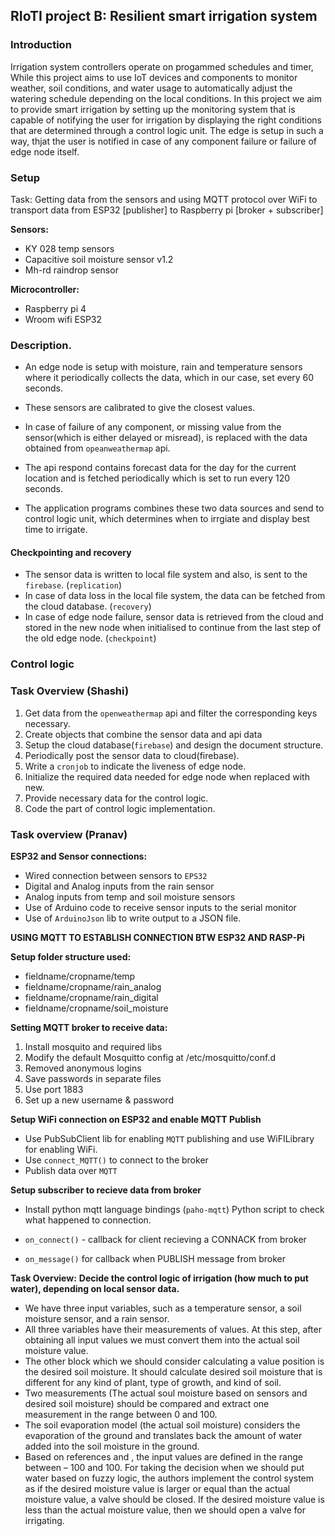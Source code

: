 ## RIoTI project B: Resilient	smart	irrigation	system



### Introduction

Irrigation system controllers operate on progammed schedules and timer, While this project aims to use IoT devices and components to monitor weather, soil conditions,  and water usage to automatically adjust the watering schedule depending on the local conditions. In this project we aim to provide smart irrigation by setting up the monitoring system that is capable of notifying the user for irrigation by displaying the right conditions that are determined through a control logic unit. The edge is setup in such a way, thjat the  user is notified in case of any component failure or failure of edge node itself. 




### Setup 
Task: Getting data from the sensors and using MQTT protocol over WiFi to transport data from ESP32 [publisher] to Raspberry pi [broker + subscriber]

__Sensors:__

- KY 028 temp sensors
- Capacitive soil moisture sensor v1.2
- Mh-rd raindrop sensor

__Microcontroller:__

- Raspberry pi 4
- Wroom wifi ESP32





### Description.

- An edge node is setup with moisture, rain and temperature sensors where it periodically collects the data, which in our case, set every 60 seconds.
- These sensors are calibrated to give the closest values.
- In case of failure of any component, or missing value from the sensor(which is either delayed or misread),  is replaced with the data obtained from `opeanweathermap` api.
- The api respond contains forecast data for the day for the current location and is fetched periodically which is set to run every 120 seconds.

- The application programs combines these two data sources and send to control logic unit, which determines when to irrgiate and display best time to irrigate.


#### Checkpointing and recovery

- The sensor data is written to local file system and also, is sent to the `firebase`. (`replication`)
- In case of data loss in the local file system, the data can be fetched from the cloud database. (`recovery`)
- In case of edge node failure,  sensor data is retrieved from the cloud and stored in the new node when initialised to continue from the last step of the old edge node. (`checkpoint`)




### Control logic









### Task Overview (Shashi)

1. Get data from the `openweathermap` api and filter the corresponding keys necessary.
2. Create objects that combine the sensor data and api data
3. Setup the cloud database(`firebase`) and design the document structure.
4. Periodically post the sensor data to cloud(firebase).  
5. Write a `cronjob` to indicate the liveness of edge node.
6. Initialize the required data needed for edge node when replaced with new. 
7. Provide necessary data for the control logic. 
8. Code the part of control logic implementation.




### Task overview (Pranav)


__ESP32 and Sensor connections:__

- Wired connection between sensors to `EPS32`
- Digital and Analog inputs from the rain sensor
- Analog inputs from temp and soil moisture sensors
- Use of Arduino code to receive sensor inputs to the serial monitor
- Use of `ArduinoJson` lib to write output to a JSON file.



__USING MQTT TO ESTABLISH CONNECTION BTW ESP32 AND RASP-Pi__

__Setup folder structure used:__

- fieldname/cropname/temp
- fieldname/cropname/rain_analog
- fieldname/cropname/rain_digital
- fieldname/cropname/soil_moisture

__Setting MQTT broker to receive data:__

1. Install mosquito and required libs
2. Modify the default Mosquitto config at /etc/mosquitto/conf.d 
3. Removed anonymous logins
4. Save passwords in separate files
5. Use port 1883
6. Set up a new username & password

__Setup WiFi connection on ESP32 and enable MQTT Publish__

- Use PubSubClient lib for enabling `MQTT` publishing and use WiFILibrary for enabling WiFi.
- Use `connect_MQTT()` to connect to the broker
- Publish data over `MQTT` 


__Setup subscriber to recieve data from broker__

- Install python mqtt language bindings (`paho-mqtt`)
Python script to check what happened to connection.

- `on_connect()` - callback for client recieving a CONNACK from broker
- `on_message()` for callback when PUBLISH message from broker



__Task Overview:__
__Decide the control logic of irrigation (how much to put water), depending on local sensor data.__
- We have three input variables, such as a temperature sensor, a soil moisture sensor, and a rain sensor. 
- All three variables have their measurements of values. At this step, after obtaining all input values we must convert them into the actual soil moisture value. 
- The other block which we should consider calculating a value position is the desired soil moisture. It should calculate desired soil moisture that is different for any kind of plant, type of growth, and kind of soil. 
- Two measurements (The actual soul moisture based on sensors and desired soil moisture) should be compared and extract one measurement in the range between 0 and 100. 
- The soil evaporation model (the actual soil moisture) considers the evaporation of the ground and translates back the amount of water added into the soil moisture in the ground.
- Based on references and , the input values are defined in the range between – 100 and 100. For taking the decision when we should put water based on fuzzy logic, the authors implement the control system as if the desired moisture value is larger or equal than the actual moisture value, a valve should be closed. If the desired moisture value is less than the actual moisture value, then we should open a valve for irrigating.  



